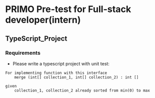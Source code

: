# PRIMO Pre-test for Full-stack developer(intern)

## TypeScript_Project

### Requirements

* Please write a typescript project with unit test:
```
For implementing function with this interface
    merge (int[] collection_1, int[] collection_2) : int []

given
    collection_1, collection_2 already sorted from min(0) to max
```
